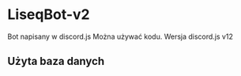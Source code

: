 # LiseqBot-v2
Bot napisany w discord.js 
Można używać kodu. 
Wersja discord.js v12
<h2>Użyta baza danych</h2>

